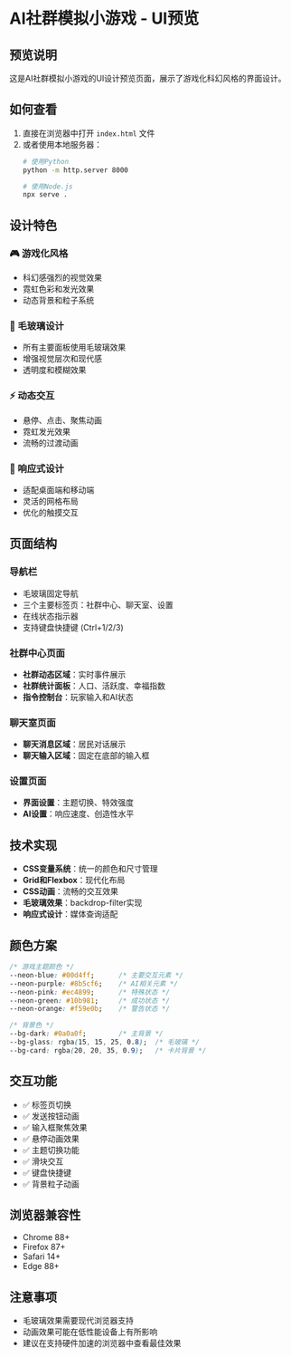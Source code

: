 # AI社群模拟小游戏 - UI预览

## 预览说明

这是AI社群模拟小游戏的UI设计预览页面，展示了游戏化科幻风格的界面设计。

## 如何查看

1. 直接在浏览器中打开 `index.html` 文件
2. 或者使用本地服务器：
   ```bash
   # 使用Python
   python -m http.server 8000
   
   # 使用Node.js
   npx serve .
   ```

## 设计特色

### 🎮 游戏化风格
- 科幻感强烈的视觉效果
- 霓虹色彩和发光效果
- 动态背景和粒子系统

### 🌟 毛玻璃设计
- 所有主要面板使用毛玻璃效果
- 增强视觉层次和现代感
- 透明度和模糊效果

### ⚡ 动态交互
- 悬停、点击、聚焦动画
- 霓虹发光效果
- 流畅的过渡动画

### 📱 响应式设计
- 适配桌面端和移动端
- 灵活的网格布局
- 优化的触摸交互

## 页面结构

### 导航栏
- 毛玻璃固定导航
- 三个主要标签页：社群中心、聊天室、设置
- 在线状态指示器
- 支持键盘快捷键 (Ctrl+1/2/3)

### 社群中心页面
- **社群动态区域**：实时事件展示
- **社群统计面板**：人口、活跃度、幸福指数
- **指令控制台**：玩家输入和AI状态

### 聊天室页面
- **聊天消息区域**：居民对话展示
- **聊天输入区域**：固定在底部的输入框

### 设置页面
- **界面设置**：主题切换、特效强度
- **AI设置**：响应速度、创造性水平

## 技术实现

- **CSS变量系统**：统一的颜色和尺寸管理
- **Grid和Flexbox**：现代化布局
- **CSS动画**：流畅的交互效果
- **毛玻璃效果**：backdrop-filter实现
- **响应式设计**：媒体查询适配

## 颜色方案

```css
/* 游戏主题颜色 */
--neon-blue: #00d4ff;      /* 主要交互元素 */
--neon-purple: #8b5cf6;    /* AI相关元素 */
--neon-pink: #ec4899;      /* 特殊状态 */
--neon-green: #10b981;     /* 成功状态 */
--neon-orange: #f59e0b;    /* 警告状态 */

/* 背景色 */
--bg-dark: #0a0a0f;        /* 主背景 */
--bg-glass: rgba(15, 15, 25, 0.8);  /* 毛玻璃 */
--bg-card: rgba(20, 20, 35, 0.9);   /* 卡片背景 */
```

## 交互功能

- ✅ 标签页切换
- ✅ 发送按钮动画
- ✅ 输入框聚焦效果
- ✅ 悬停动画效果
- ✅ 主题切换功能
- ✅ 滑块交互
- ✅ 键盘快捷键
- ✅ 背景粒子动画

## 浏览器兼容性

- Chrome 88+
- Firefox 87+
- Safari 14+
- Edge 88+

## 注意事项

- 毛玻璃效果需要现代浏览器支持
- 动画效果可能在低性能设备上有所影响
- 建议在支持硬件加速的浏览器中查看最佳效果 